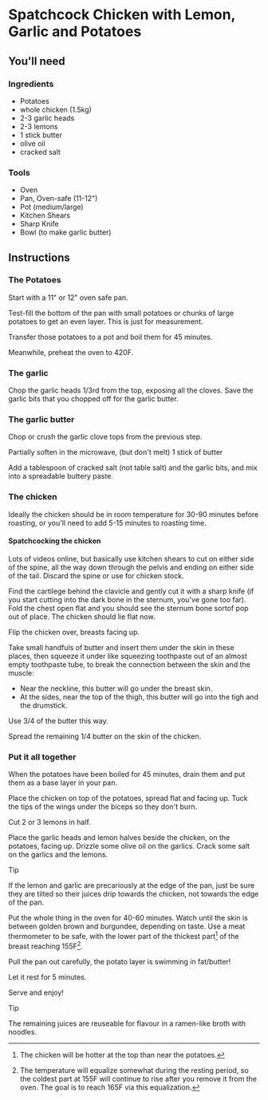 # Spatchcock Chicken with Lemon, Garlic and Potatoes

## You'll need

### Ingredients
- Potatoes
- whole chicken (1.5kg)
- 2-3 garlic heads
- 2-3 lemons
- 1 stick butter
- olive oil
- cracked salt

### Tools
- Oven
- Pan, Oven-safe (11-12")
- Pot (medium/large)
- Kitchen Shears
- Sharp Knife
- Bowl (to make garlic butter)

## Instructions

### The Potatoes

Start with a 11" or 12" oven safe pan.

Test-fill the bottom of the pan with small potatoes or chunks of large potatoes to get an even layer. This is just for measurement.

Transfer those potatoes to a pot and boil them for 45 minutes.

Meanwhile, preheat the oven to 420F.

### The garlic

Chop the garlic heads 1/3rd from the top, exposing all the cloves. Save the garlic bits that you chopped off for the garlic butter.

### The garlic butter

Chop or crush the garlic clove tops from the previous step. 

Partially soften in the microwave, (but don't melt) 1 stick of butter

Add a tablespoon of cracked salt (not table salt) and the garlic bits, and mix into a spreadable buttery paste.

### The chicken

Ideally the chicken should be in room temperature for 30-90 minutes before roasting, or you'll need to add 5-15 minutes to roasting time.

#### Spatchcocking the chicken

Lots of videos online, but basically use kitchen shears to cut on either side of the spine, all the way down through the pelvis and ending on either side of the tail.
Discard the spine or use for chicken stock.

Find the cartilege behind the clavicle and gently cut it with a sharp knife (if you start cutting into the dark bone in the sternum, you've gone too far).
Fold the chest open flat and you should see the sternum bone sortof pop out of place. The chicken should lie flat now.

Flip the chicken over, breasts facing up. 

Take small handfuls of butter and insert them under the skin in these places, then squeeze it under like squeezing toothpaste out of an almost empty toothpaste tube, to break the connection between the skin and the muscle:
- Near the neckline, this butter will go under the breast skin.
- At the sides, near the top of the thigh, this butter will go into the tigh and the drumstick. 

Use 3/4 of the butter this way.

Spread the remaining 1/4 butter on the skin of the chicken.

### Put it all together

When the potatoes have been boiled for 45 minutes, drain them and put them as a base layer in your pan.

Place the chicken on top of the potatoes, spread flat and facing up. 
Tuck the tips of the wings under the biceps so they don't burn.

Cut 2 or 3 lemons in half.

Place the garlic heads and lemon halves beside the chicken, on the potatoes, facing up. 
Drizzle some olive oil on the garlics.
Crack some salt on the garlics and the lemons.

> [!TIP]
> If the lemon and garlic are precariously at the edge of the pan, just be sure they are tilted so their juices drip towards the chicken, not towards the edge of the pan.

Put the whole thing in the oven for 40-60 minutes. Watch until the skin is between golden brown and burgundee, depending on taste. Use a meat thermometer to be safe, with the lower part of the thickest part[^1] of the breast reaching 155F[^2]. 
[^1]: The chicken will be hotter at the top than near the potatoes.
[^2]: The temperature will equalize somewhat during the resting period, so the coldest part at 155F will continue to rise after you remove it from the oven. The goal is to reach 165F via this equalization.

Pull the pan out carefully, the potato layer is swimming in fat/butter!

Let it rest for 5 minutes.

Serve and enjoy!

> [!TIP]
> The remaining juices are reuseable for flavour in a ramen-like broth with noodles.
